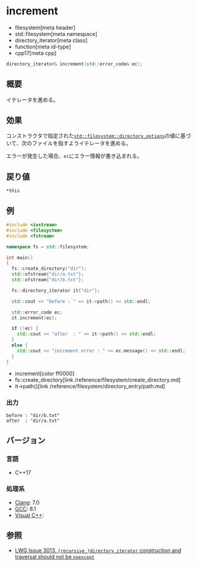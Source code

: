 # increment
* filesystem[meta header]
* std::filesystem[meta namespace]
* directory_iterator[meta class]
* function[meta id-type]
* cpp17[meta cpp]

```cpp
directory_iterator& increment(std::error_code& ec);
```

## 概要
イテレータを進める。


## 効果
コンストラクタで指定された[`std::filesystem::directory_options`](/reference/filesystem/directory_options.md)の値に基づいて、次のファイルを指すようイテレータを進める。

エラーが発生した場合、`ec`にエラー情報が書き込まれる。


## 戻り値
`*this`


## 例
```cpp example
#include <iostream>
#include <filesystem>
#include <fstream>

namespace fs = std::filesystem;

int main()
{
  fs::create_directory("dir");
  std::ofstream{"dir/a.txt"};
  std::ofstream{"dir/b.txt"};

  fs::directory_iterator it{"dir"};

  std::cout << "before : " << it->path() << std::endl;

  std::error_code ec;
  it.increment(ec);

  if (!ec) {
    std::cout << "after  : " << it->path() << std::endl;
  }
  else {
    std::cout << "increment error : " << ec.message() << std::endl;
  }
}
```
* increment[color ff0000]
* fs::create_directory[link /reference/filesystem/create_directory.md]
* it->path()[link /reference/filesystem/directory_entry/path.md]

### 出力
```
before : "dir/b.txt"
after  : "dir/a.txt"
```

## バージョン
### 言語
- C++17

### 処理系
- [Clang](/implementation.md#clang): 7.0
- [GCC](/implementation.md#gcc): 8.1
- [Visual C++](/implementation.md#visual_cpp):


## 参照
- [LWG Issue 3013. `(recursive_)directory_iterator` construction and traversal should not be `noexcept`](https://wg21.cmeerw.net/lwg/issue3013)
